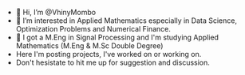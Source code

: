 - 👋 Hi, I’m @VhinyMombo
- 👀 I’m interested in Applied Mathematics especially in Data Science, Optimization Problems and Numerical Finance. 
- 🌱 I got a M.Eng in Signal Processing and I'm studying Applied Mathematics (M.Eng & M.Sc Double Degree)
- Here I'm posting projects, I've worked on or working on.
- Don't hesistate to hit me up for suggestion and discussion.


<!---
VhinyMombo/VhinyMombo is a ✨ special ✨ repository because its `README.md` (this file) appears on your GitHub profile.
You can click the Preview link to take a look at your changes.
--->
